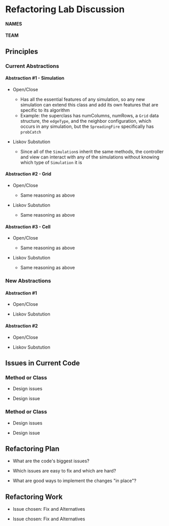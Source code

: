 # Refactoring Lab Discussion
#### NAMES
#### TEAM


## Principles

### Current Abstractions

#### Abstraction #1 - Simulation
* Open/Close
  * Has all the essential features of any simulation, so any new simulation can extend this
  class and add its own features that are specific to its algorithm
  * Example: the superclass has numColumns, numRows, a `Grid` data structure, the `edgeType`,
  and the neighbor configuration, which occurs in any simulation, but the `SpreadingFire` 
  specifically has `probCatch`

* Liskov Substution
  * Since all of the `Simulation`s inherit the same methods, the controller and view can interact
  with any of the simulations without knowing which type of `Simulation` it is

#### Abstraction #2 - Grid
* Open/Close
  * Same reasoning as above

* Liskov Substution
  * Same reasoning as above

#### Abstraction #3 - Cell
* Open/Close
  * Same reasoning as above

* Liskov Substution
  * Same reasoning as above


### New Abstractions

#### Abstraction #1
* Open/Close

* Liskov Substution

#### Abstraction #2
* Open/Close

* Liskov Substution



## Issues in Current Code

### Method or Class
* Design issues

* Design issue

### Method or Class
* Design issues

* Design issue



## Refactoring Plan

* What are the code's biggest issues?

* Which issues are easy to fix and which are hard?

* What are good ways to implement the changes "in place"?



## Refactoring Work

* Issue chosen: Fix and Alternatives


* Issue chosen: Fix and Alternatives